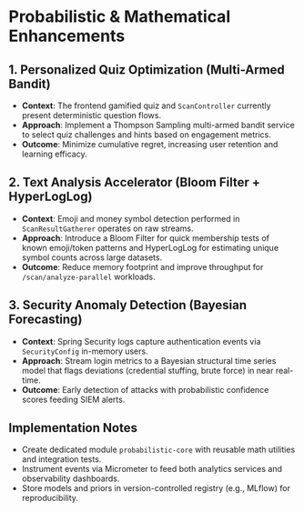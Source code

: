 # Probabilistic & Mathematical Enhancements

## 1. Personalized Quiz Optimization (Multi-Armed Bandit)
- **Context**: The frontend gamified quiz and `ScanController` currently present deterministic question flows.
- **Approach**: Implement a Thompson Sampling multi-armed bandit service to select quiz challenges and hints based on engagement metrics.
- **Outcome**: Minimize cumulative regret, increasing user retention and learning efficacy.

## 2. Text Analysis Accelerator (Bloom Filter + HyperLogLog)
- **Context**: Emoji and money symbol detection performed in `ScanResultGatherer` operates on raw streams.
- **Approach**: Introduce a Bloom Filter for quick membership tests of known emoji/token patterns and HyperLogLog for estimating unique symbol counts across large datasets.
- **Outcome**: Reduce memory footprint and improve throughput for `/scan/analyze-parallel` workloads.

## 3. Security Anomaly Detection (Bayesian Forecasting)
- **Context**: Spring Security logs capture authentication events via `SecurityConfig` in-memory users.
- **Approach**: Stream login metrics to a Bayesian structural time series model that flags deviations (credential stuffing, brute force) in near real-time.
- **Outcome**: Early detection of attacks with probabilistic confidence scores feeding SIEM alerts.

## Implementation Notes
- Create dedicated module `probabilistic-core` with reusable math utilities and integration tests.
- Instrument events via Micrometer to feed both analytics services and observability dashboards.
- Store models and priors in version-controlled registry (e.g., MLflow) for reproducibility.
